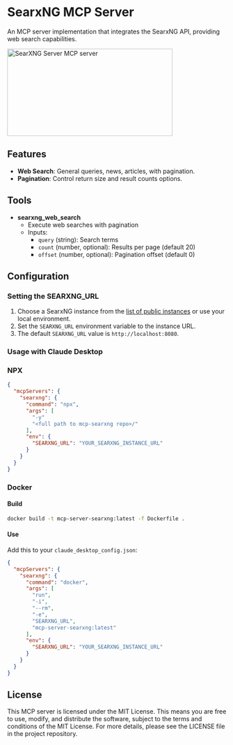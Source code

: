 # SearxNG MCP Server

An MCP server implementation that integrates the SearxNG API, providing web search capabilities.

<a href="https://glama.ai/mcp/servers/0j7jjyt7m9"><img width="380" height="200" src="https://glama.ai/mcp/servers/0j7jjyt7m9/badge" alt="SearXNG Server MCP server" /></a>

## Features

- **Web Search**: General queries, news, articles, with pagination.
- **Pagination**: Control return size and result counts options.

## Tools

- **searxng_web_search**
  - Execute web searches with pagination
  - Inputs:
    - `query` (string): Search terms
    - `count` (number, optional): Results per page (default 20)
    - `offset` (number, optional): Pagination offset (default 0)

## Configuration

### Setting the SEARXNG_URL

1. Choose a SearxNG instance from the [list of public instances](https://searx.space/) or use your local environment.
2. Set the `SEARXNG_URL` environment variable to the instance URL.
3. The default `SEARXNG_URL` value is `http://localhost:8080`.

### Usage with Claude Desktop

### NPX

```json
{
  "mcpServers": {
    "searxng": {
      "command": "npx",
      "args": [
        "-y"
        "<full path to mcp-searxng repo>/"
      ],
      "env": {
        "SEARXNG_URL": "YOUR_SEARXNG_INSTANCE_URL"
      }
    }
  }
}
```

### Docker

#### Build

```bash
docker build -t mcp-server-searxng:latest -f Dockerfile .
```

#### Use

Add this to your `claude_desktop_config.json`:

```json
{
  "mcpServers": {
    "searxng": {
      "command": "docker",
      "args": [
        "run",
        "-i",
        "--rm",
        "-e",
        "SEARXNG_URL",
        "mcp-server-searxng:latest"
      ],
      "env": {
        "SEARXNG_URL": "YOUR_SEARXNG_INSTANCE_URL"
      }
    }
  }
}
```


## License

This MCP server is licensed under the MIT License. This means you are free to use, modify, and distribute the software, subject to the terms and conditions of the MIT License. For more details, please see the LICENSE file in the project repository.
